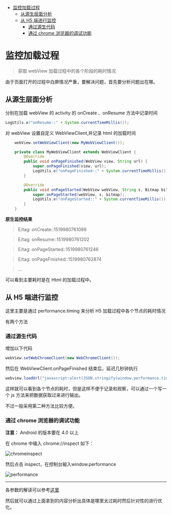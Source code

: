 <!-- TOC -->

- [监控加载过程](#监控加载过程)
  - [从源生层面分析](#从源生层面分析)
  - [从 H5 端进行监控](#从-h5-端进行监控)
    - [通过源生代码](#通过源生代码)
    - [通过 chrome 浏览器的调试功能](#通过-chrome-浏览器的调试功能)

<!-- /TOC -->

# 监控加载过程

> 获取 webView 加载过程中的各个阶段的耗时情况

由于页面打开的过程中白屏情况严重，要解决问题，首先要分析问题出在哪。

## 从源生层面分析

分别在加载 webView 的 activity 的 onCreate 、onResume 方法中记录时间

```java
LogUtils.e("onResume::" + System.currentTimeMillis());
```

对 webView 设置自定义 WebViewClient,并记录 html 的加载时间

```java
    webView.setWebViewClient(new MyWebViewClient());

    private class MyWebViewClient extends WebViewClient {
        @Override
        public void onPageFinished(WebView view, String url) {
            super.onPageFinished(view, url);
            LogUtils.e("onPageFinished::" + System.currentTimeMillis());
        }

        @Override
        public void onPageStarted(WebView webView, String s, Bitmap bitmap) {
            super.onPageStarted(webView, s, bitmap);
            LogUtils.e("onPageStarted::" + System.currentTimeMillis());
        }
    }
```

**原生监控结果**

> E/tag: onCreate::1519980761086

> E/tag: onResume::1519980761202

> E/tag: onPageStarted::1519980761246

> E/tag: onPageFinished::1519980762874

> ...

可以看到主要耗时是在 Html 的加载过程中。

## 从 H5 端进行监控

这里主要是通过 performance.timing 来分析 H5 加载过程中各个节点的耗时情况

有两个方法

### 通过源生代码

增加以下代码

```java
webView.setWebChromeClient(new WebChromeClient());
```

然后在 WebViewClient.onPageFinished 结束后，延迟几秒钟执行 

```java
webview.loadUrl("javascript:alert(JSON.stringify(window.performance.timing))");
```
这样就可以看到各个节点的耗时，但是这样不便于记录和观察，可以通过一个写一个 js 方法来把数据获取过来进行输出。

不过一般采用第二种方法比较方便。

### 通过 chrome 浏览器的调试功能

**注意：** Android 的版本要在 4.0 以上

在 chrome 中输入 chrome://inspect 如下：

![chromeinspect](http://blogqn.maintel.cn/QQ20180302-170347@2x.png?e=3096781460&token=cs2nCfx72Y7hW0_NpFYzb3Jab90IJWraRtphMd-q:hdfqLl0D8y77urO_I44XYU1E2mg=)

然后点击 inspect，在控制台输入window.performance

![performance](http://blogqn.maintel.cn/QQ20180302-170814@2x.png?e=3096781717&token=cs2nCfx72Y7hW0_NpFYzb3Jab90IJWraRtphMd-q:MyWvKHEazHhT6u3GzIT95kaLViI=)

---
各参数的解读可以参考[这里](../../前端/optimize/window.performance分析html加载.md)

然后就可以通过上面拿到的内容分析出具体是哪里太过耗时然后针对性的进行优化。

